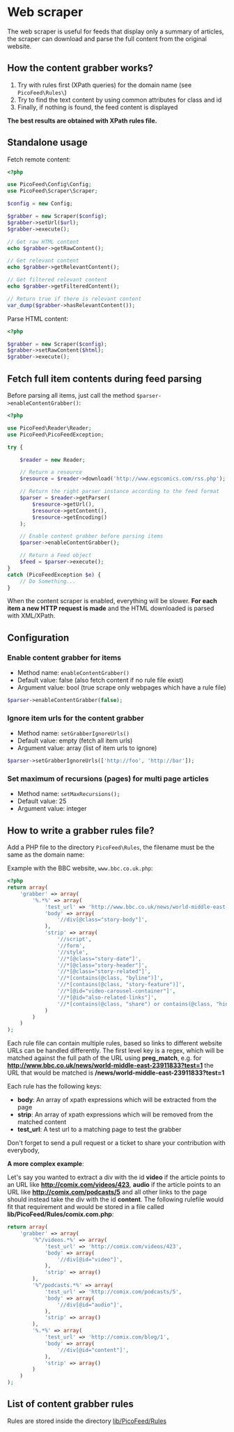 Web scraper
===========

The web scraper is useful for feeds that display only a summary of articles, the scraper can download and parse the full content from the original website.

How the content grabber works?
------------------------------

1. Try with rules first (XPath queries) for the domain name (see `PicoFeed\Rules\`)
2. Try to find the text content by using common attributes for class and id
3. Finally, if nothing is found, the feed content is displayed

**The best results are obtained with XPath rules file.**

Standalone usage
----------------

Fetch remote content:

```php
<?php

use PicoFeed\Config\Config;
use PicoFeed\Scraper\Scraper;

$config = new Config;

$grabber = new Scraper($config);
$grabber->setUrl($url);
$grabber->execute();

// Get raw HTML content
echo $grabber->getRawContent();

// Get relevant content
echo $grabber->getRelevantContent();

// Get filtered relevant content
echo $grabber->getFilteredContent();

// Return true if there is relevant content
var_dump($grabber->hasRelevantContent());
```

Parse HTML content:

```php
<?php

$grabber = new Scraper($config);
$grabber->setRawContent($html);
$grabber->execute();
```

Fetch full item contents during feed parsing
--------------------------------------------

Before parsing all items, just call the method `$parser->enableContentGrabber()`:

```php
<?php

use PicoFeed\Reader\Reader;
use PicoFeed\PicoFeedException;

try {

    $reader = new Reader;

    // Return a resource
    $resource = $reader->download('http://www.egscomics.com/rss.php');

    // Return the right parser instance according to the feed format
    $parser = $reader->getParser(
        $resource->getUrl(),
        $resource->getContent(),
        $resource->getEncoding()
    );

    // Enable content grabber before parsing items
    $parser->enableContentGrabber();

    // Return a Feed object
    $feed = $parser->execute();
}
catch (PicoFeedException $e) {
    // Do Something...
}
```

When the content scraper is enabled, everything will be slower.
**For each item a new HTTP request is made** and the HTML downloaded is parsed with XML/XPath.

Configuration
-------------

### Enable content grabber for items

- Method name: `enableContentGrabber()`
- Default value: false (also fetch content if no rule file exist)
- Argument value: bool (true scrape only webpages which have a rule file)

```php
$parser->enableContentGrabber(false);
```

### Ignore item urls for the content grabber

- Method name: `setGrabberIgnoreUrls()`
- Default value: empty (fetch all item urls)
- Argument value: array (list of item urls to ignore)

```php
$parser->setGrabberIgnoreUrls(['http://foo', 'http://bar']);
```

### Set maximum of recursions (pages) for multi page articles
- Method name: `setMaxRecursions();`
- Default value: 25
- Argument value: integer

How to write a grabber rules file?
----------------------------------

Add a PHP file to the directory `PicoFeed\Rules`, the filename must be the same as the domain name:

Example with the BBC website, `www.bbc.co.uk.php`:

```php
<?php
return array(
    'grabber' => array(
        '%.*%' => array(
            'test_url' => 'http://www.bbc.co.uk/news/world-middle-east-23911833',
            'body' => array(
                '//div[@class="story-body"]',
            ),
            'strip' => array(
                '//script',
                '//form',
                '//style',
                '//*[@class="story-date"]',
                '//*[@class="story-header"]',
                '//*[@class="story-related"]',
                '//*[contains(@class, "byline")]',
                '//*[contains(@class, "story-feature")]',
                '//*[@id="video-carousel-container"]',
                '//*[@id="also-related-links"]',
                '//*[contains(@class, "share") or contains(@class, "hidden") or contains(@class, "hyper")]',
            )
        )
    )
);
```
Each rule file can contain multiple rules, based so links to different website URLs can be handled differently. The first level key is a regex, which will be matched against the full path of the URL using **preg_match**, e.g. for **http://www.bbc.co.uk/news/world-middle-east-23911833?test=1** the URL that would be matched is **/news/world-middle-east-23911833?test=1**

Each rule has the following keys:
* **body**: An array of xpath expressions which will be extracted from the page
* **strip**: An array of xpath expressions which will be removed from the matched content
* **test_url**: A test url to a matching page to test the grabber

Don't forget to send a pull request or a ticket to share your contribution with everybody,

**A more complex example**:

Let's say you wanted to extract a div with the id **video** if the article points to an URL like **http://comix.com/videos/423**, **audio** if the article points to an URL like **http://comix.com/podcasts/5** and all other links to the page should instead take the div with the id **content**. The following rulefile would fit that requirement and would be stored in a file called **lib/PicoFeed/Rules/comix.com.php**:


```php
return array(
    'grabber' => array(
        '%^/videos.*%' => array(
            'test_url' => 'http://comix.com/videos/423',
            'body' => array(
                '//div[@id="video"]',
            ),
            'strip' => array()
        ),
        '%^/podcasts.*%' => array(
            'test_url' => 'http://comix.com/podcasts/5',
            'body' => array(
                '//div[@id="audio"]',
            ),
            'strip' => array()
        ),
        '%.*%' => array(
            'test_url' => 'http://comix.com/blog/1',
            'body' => array(
                '//div[@id="content"]',
            ),
            'strip' => array()
        )
    )
);
```

List of content grabber rules
-----------------------------

Rules are stored inside the directory [lib/PicoFeed/Rules](https://github.com/miniflux/picoFeed/tree/master/lib/PicoFeed/Rules)
